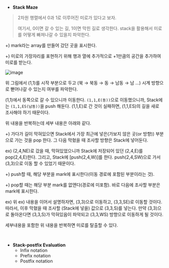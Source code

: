 - **Stack Maze**
> 2차원 행렬에서 0과 1로 이루어진 미로가 있다고 보자.
> 
> 여기서, 0이면 갈 수 있는 길, 1이면 막힌 길로 생각한다. stack을 활용해서 미로를 어떻게 빠져나갈 수 있을지 파악한다.

+) mark라는 array를 만들어 갔던 곳을 표시한다.

+) 미로의 가장자리를 표현하기 위해 행과 열에 추가적으로 +1만큼의 공간을 추가하여 미로를 받는다.

![image](https://github.com/sonyrainy/TIL/assets/91364766/2a71eef2-b96d-4914-a6b2-85fdb118e7f6)

위 그림에서 (1,1)를 시작 부분으로 두고 (북 → 북동 → 동 → 남동 → 남 ...) 시계 방향으로 뻗어나갈 수 있는지 여부를 파악한다.

(1,1)에서 동쪽으로 갈 수 있으니까 이동한다. ```(1,1,E(동))```으로 이동했으니까, Stack에는 ```(1,1,ES(남동))```을 push 해둔다. (1,1,E)로 간 것이 실패하면, (1,1,ES)의 길을 
새로 조사해야 하기 때문이다.

위 내용을 반복하는데 세부 내용은 아래와 같다.

+) 가다가 길이 막혀있으면 Stack에서 가장 최근에 넣은(가보지 않은 곳(or 방향)) 부분으로 가는 것을 pop 한다. 그 다음 막혔을 때 조사할 
방향은 Stack에 넣어둔다.

ex) (2,4,NE)로 갔을 때, 막혀있었으니까 Stack에 저장되어 있던 (2,4,E)를 pop(2,4,E)한다. 그리고, Stack에 [push(2,4,W)]를 한다. push(2,4,SW)으로 가서 (3,3)으로 이동 할 수 있었기 때문이다.

+) push할 때, 해당 부분을 mark에 표시한다(이동 경로에 포함된 부분이라는 것).

+) pop할 때는 해당 부분 mark를 없앤다(경로에 미포함). 바로 다음에 조사할 부분은 mark에 표시한다.

ex) 위 ex) 내용을 이어서 설명하자면, (3,3)으로 이동하고, (3,3,SE)로 이동할 것이다. 따라서, 이후 막혔을 때 조사할 (Stack에 넣을) 값으로 (3,3,S)를 넣는다. 
만약 (3,3)으로 돌아온다면 (3,3,S)가 막혀있음이 파악되고 (3,3,WS) 방향으로 이동하게 될 것이다.

세부내용을 포함한 위 내용을 반복하면 미로를 탈출할 수 있다.

<br>

- **Stack-postfix Evaluation**
  - Infix notation
  - Prefix notation
  - Postfix notation
